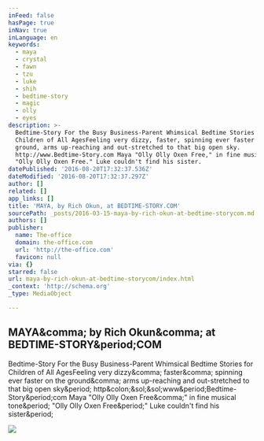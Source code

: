 ```yaml
---
inFeed: false
hasPage: true
inNav: true
inLanguage: en
keywords:
  - maya
  - crystal
  - fawn
  - tzu
  - luke
  - shih
  - bedtime-story
  - magic
  - olly
  - eyes
description: >-
  Bedtime-Story For the Busy Business-Parent Whimsical Bedtime Stories for
  Children of All AgesFeeling very dizzy, faster, spinning ever faster on the
  ground, arms up-reaching and out-stretched to that big open sky.
  http://www.Bedtime-Story.com Maya "Olly Olly Oxen Free," in fine musical tone.
  "Olly Olly Oxen Free." Luke couldn't find his sister.
datePublished: '2016-08-20T17:32:37.536Z'
dateModified: '2016-08-20T17:32:37.297Z'
author: []
related: []
app_links: []
title: 'MAYA, by Rich Okun, at BEDTIME-STORY.COM'
sourcePath: _posts/2016-03-15-maya-by-rich-okun-at-bedtime-storycom.md
authors: []
publisher:
  name: The-office
  domain: the-office.com
  url: 'http://the-office.com'
  favicon: null
via: {}
starred: false
url: maya-by-rich-okun-at-bedtime-storycom/index.html
_context: 'http://schema.org'
_type: MediaObject

---
```

<article style=""><h1>MAYA&amp;comma; by Rich Okun&amp;comma; at BEDTIME-STORY&amp;period;COM</h1><p>Bedtime-Story For the Busy Business-Parent Whimsical Bedtime Stories for Children of All AgesFeeling very dizzy&amp;comma; faster&amp;comma; spinning ever faster on the ground&amp;comma; arms up-reaching and out-stretched to that big open sky&amp;period; http&amp;colon;&amp;sol;&amp;sol;www&amp;period;Bedtime-Story&amp;period;com Maya "Olly Olly Oxen Free&amp;comma;" in fine musical tone&amp;period; "Olly Olly Oxen Free&amp;period;" Luke couldn't find his sister&amp;period;</p><img src="http://the-office.com/bedtime-story/maya-1.jpg" /></article>